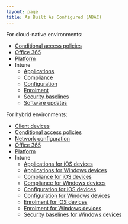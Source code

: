 ```yaml
---
layout: page
title: As Built As Configured (ABAC)
---
```


For cloud-native environments:

* [Conditional access policies](/blueprint/abac/conditional-access-policies.html)
* [Office 365](/blueprint/abac/office-365.html)
* [Platform](/blueprint/abac/platform.html)
* Intune
  * [Applications](/blueprint/abac/intune-applications.html)
  * [Compliance](/blueprint/abac/intune-compliance.html)
  * [Configuration](/blueprint/abac/intune-configuration.html)
  * [Enrolment](/blueprint/abac/intune-enrolment.html)
  * [Security baselines](/blueprint/abac/intune-security-baselines.html)
  * [Software updates](/blueprint/abac/intune-software-updates.html)

For hybrid environments:

* [Client devices](/blueprint/abac/hybrid-client-devices.html)
* [Conditional access policies](/blueprint/abac/hybrid-conditional-access-policies.html)
* [Network configuration](/blueprint/abac/hybrid-network-configuration.html)
* [Office 365](/blueprint/abac/hybrid-office-365.html)
* [Platform](/blueprint/abac/hybrid-platform.html)
* Intune
  * [Applications for iOS devices](/blueprint/abac/hybrid-intune-applications-ios.html)
  * [Applications for Windows devices](/blueprint/abac/hybrid-intune-applications-windows.html)
  * [Compliance for iOS devices](/blueprint/abac/hybrid-intune-compliance-ios.html)
  * [Compliance for Windows devices](/blueprint/abac/hybrid-intune-compliance-windows.html)
  * [Configuration for iOS devices](/blueprint/abac/hybrid-intune-configuration-ios.html)
  * [Configuration for Windows devices](/blueprint/abac/hybrid-intune-configuration-windows.html)
  * [Enrolment for iOS devices](/blueprint/abac/hybrid-intune-enrolment-ios.html)
  * [Enrolment for Windows devices](/blueprint/abac/hybrid-intune-enrolment-windows.html)
  * [Security baselines for Windows devices](/blueprint/abac/hybrid-intune-security-baselines-windows.html)
